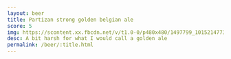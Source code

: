 ```yaml
---
layout: beer
title: Partizan strong golden belgian ale
score: 5
img: https://scontent.xx.fbcdn.net/v/t1.0-0/p480x480/1497799_10152147732653745_1203656587_n.jpg?oh=1502f4ec2700e125f2eb5f746167b840&oe=59131941
desc: A bit harsh for what I would call a golden ale
permalink: /beer/:title.html
---
```

